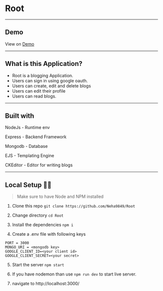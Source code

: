 # Root
---
## Demo

View on [Demo](https://root-blogging-app.herokuapp.com/)

---
## What is this Application?
- Root is a blogging Application.
- Users can sign in using google oauth.
- Users can create, edit and delete blogs
- Users can edit their profile
- Users can read blogs.
---
## Built with
NodeJs    - Runtime env

Express   - Backend Framework

Mongodb   - Database

EJS       - Templating Engine

CKEditor  - Editor for writing blogs

---
## Local Setup 👩‍💻
> Make sure to have Node and NPM installed
1. Clone this repo
   ``` git clone https://github.com/Neha9849/Root  ```
 2. Change directory
  ``` cd Root ```
 3. Install the dependencies
  ``` npm i ```
  
 4. Create a .env file with following keys
  ```
  PORT = 3000
  MONGO_URI = <mongodb key>
  GOOGLE_CLIENT_ID=<your client id>
  GOOGLE_CLIENT_SECRET=<your secret>

  ```
5. Start the server
   ```npm start ```
   
6. If you have nodemon than use ```npm run dev``` to start live server.
7. navigate to http://localhost:3000/
